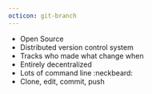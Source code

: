 ```yaml
---
octicon: git-branch
---
```


* Open Source
* Distributed version control system
* Tracks who made what change when
* Entirely decentralized
* Lots of command line :neckbeard:
* Clone, edit, commit, push
